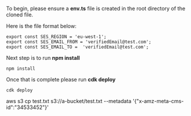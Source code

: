 To begin, please ensure a **env.ts** file is created in the root directory of the cloned file.

Here is the file format below:

```
export const SES_REGION = 'eu-west-1';
export const SES_EMAIL_FROM = 'verifiedEmail@test.com'; 
export const SES_EMAIL_TO =  'verifiedEmail@test.com'; 
```
Next step is to run **npm install**
```
npm install
```
Once that is complete please run **cdk deploy**
```
cdk deploy
```

aws s3 cp test.txt s3://a-bucket/test.txt --metadata '{"x-amz-meta-cms-id":"34533452"}'
